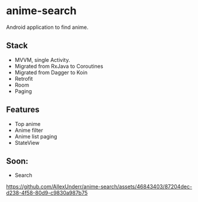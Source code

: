 # anime-search
Android application to find anime.

## Stack
- MVVM, single Activity.
- Migrated from RxJava to Coroutines
- Migrated from Dagger to Koin
- Retrofit
- Room
- Paging

## Features
- Top anime
- Anime filter
- Anime list paging
- StateView

## Soon:
- Search

https://github.com/AllexUnderr/anime-search/assets/46843403/87204dec-d238-4f58-80d9-c9830a987b75
